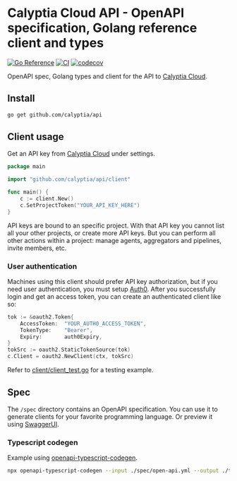 # Calyptia Cloud API - OpenAPI specification, Golang reference client and types

[![Go Reference](https://pkg.go.dev/badge/github.com/calyptia/api.svg)](https://pkg.go.dev/github.com/calyptia/api)
[![CI](https://github.com/calyptia/go-repo-template/actions/workflows/ci.yml/badge.svg?branch=main)](https://github.com/calyptia/go-repo-template/actions/workflows/ci.yml)
[![codecov](https://codecov.io/gh/calyptia/api/branch/main/graph/badge.svg?token=FUCFZ7JRAS)](https://codecov.io/gh/calyptia/api)

OpenAPI spec, Golang types and client for the API to [Calyptia Cloud](https://cloud.calyptia.com).

## Install

```bash
go get github.com/calyptia/api
```

## Client usage

Get an API key from [Calyptia Cloud](https://cloud.calyptia.com) under settings.

```go
package main

import "github.com/calyptia/api/client"

func main() {
    c := client.New()
    c.SetProjectToken("YOUR_API_KEY_HERE")
}
```

API keys are bound to an specific project.
With that API key you cannot list all your other projects,
or create more API keys.
But you can perform all other actions within a project:
manage agents, aggregators and pipelines, invite members, etc.

### User authentication

Machines using this client should prefer API key authorization,
but if you need user authentication, you must setup [Auth0](https://auth0.com).
After you successfully login and get an access token,
you can create an authenticated client like so:

```go
tok := &oauth2.Token{
    AccessToken:  "YOUR_AUTH0_ACCESS_TOKEN",
    TokenType:    "Bearer",
    Expiry:       auth0Expiry,
}
tokSrc := oauth2.StaticTokenSource(tok)
c.Client = oauth2.NewClient(ctx, tokSrc)
```

Refer to [client/client_test.go](https://github.com/calyptia/api/blob/eec74522b60638539bdb7f2334548d3c4cda813d/client/client_test.go#L528-L531)
for a testing example.

## Spec

The `/spec` directory contains an OpenAPI specification.
You can use it to generate clients for your favorite programming language.
Or preview it using [SwaggerUI](https://editor.swagger.io/?url=https://raw.githubusercontent.com/calyptia/api/main/spec/open-api.yml).

### Typescript codegen

Example using [openapi-typescript-codegen](https://www.npmjs.com/package/openapi-typescript-codegen).

```bash
npx openapi-typescript-codegen --input ./spec/open-api.yml --output ./ts-client
```
